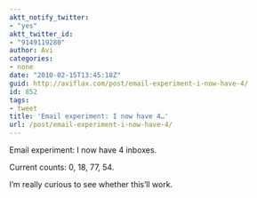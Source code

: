 ```yaml
---
aktt_notify_twitter:
- "yes"
aktt_twitter_id:
- "9149119280"
author: Avi
categories:
- none
date: "2010-02-15T13:45:18Z"
guid: http://aviflax.com/post/email-experiment-i-now-have-4/
id: 852
tags:
- tweet
title: 'Email experiment: I now have 4…'
url: /post/email-experiment-i-now-have-4/
---
```

Email experiment: I now have 4 inboxes.

Current counts: 0, 18, 77, 54.

I&#8217;m really curious to see whether this&#8217;ll work.